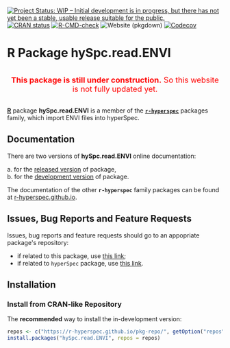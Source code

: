 <!-- ---------------------------------------------------------------------- -->

<!-- badges: start -->
[![Project Status: WIP – Initial development is in progress, but there has not yet been a stable, usable release suitable for the public.](https://www.repostatus.org/badges/latest/wip.svg)](https://www.repostatus.org/#wip)
[![CRAN status](https://www.r-pkg.org/badges/version-last-release/hySpc.read.ENVI)](https://cran.r-project.org/package=hySpc.read.ENVI)
[![R-CMD-check](https://github.com/r-hyperspec/hySpc.read.ENVI/workflows/R-CMD-check/badge.svg)](https://github.com/r-hyperspec/hySpc.read.ENVI/actions)
![Website (pkgdown)](https://github.com/r-hyperspec/hySpc.read.ENVI/workflows/Website%20(pkgdown)/badge.svg)
[![Codecov](https://codecov.io/gh/r-hyperspec/hySpc.read.ENVI/branch/develop/graph/badge.svg)](https://codecov.io/gh/r-hyperspec/hySpc.read.ENVI?branch=develop)
<!--[![metacran downloads](https://cranlogs.r-pkg.org/badges/grand-total/hySpc.read.ENVI)](https://cran.r-project.org/package=hySpc.read.ENVI)-->
<!--[![metacran downloads](https://cranlogs.r-pkg.org/badges/hySpc.read.ENVI)](https://cran.r-project.org/package=hySpc.read.ENVI)-->
<!-- badges: end -->


<!-- ---------------------------------------------------------------------- -->
# R Package **hySpc.read.ENVI**
<!-- ---------------------------------------------------------------------- -->
<br>
<center>
<font color="red" size=4>
<b>This package is still under construction.</b>  
So this website is not fully updated yet.  
</font>
</center>
<br>
<!-- ---------------------------------------------------------------------- -->

[**R**](https://www.r-project.org/) package **hySpc.read.ENVI** is a member of the [**`r-hyperspec`**](https://r-hyperspec.github.io/) packages family, which import ENVI files into hyperSpec.

<!-- ---------------------------------------------------------------------- -->

## Documentation

There are two versions of **hySpc.read.ENVI** online documentation:

a. for the [released version](https://r-hyperspec.github.io/hySpc.read.ENVI/) of package,  
b. for the [development version](https://r-hyperspec.github.io/hySpc.read.ENVI/dev/) of package.

The documentation of the other **`r-hyperspec`** family packages can be found at [r-hyperspec.github.io](https://r-hyperspec.github.io/).

<!-- ---------------------------------------------------------------------- -->

## Issues, Bug Reports and Feature Requests

Issues, bug reports and feature requests should go to an appopriate package's repository:

- if related to this package, use [this link](https://github.com/r-hyperspec/hySpc.read.ENVI/issues);
- if related to `hyperSpec` package, use [this link](https://github.com/r-hyperspec/hyperSpec/issues).
<!-- ---------------------------------------------------------------------- -->


## Installation

<!--
### Install from CRAN

> **NOTE:** this package is not relesed yet!

You can install the released version of **hySpc.read.ENVI** from [CRAN](https://cran.r-project.org/package=hySpc.read.ENVI) with:

```r
install.packages("hySpc.read.ENVI")
```
-->


### Install from CRAN-like Repository

The **recommended** way to install the in-development version:

```r
repos <- c("https://r-hyperspec.github.io/pkg-repo/", getOption("repos"))
install.packages("hySpc.read.ENVI", repos = repos)
```

